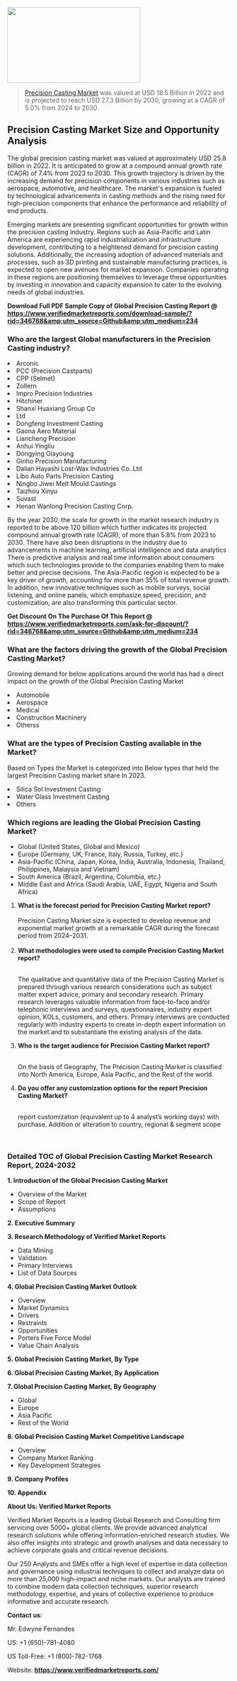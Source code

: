 
<img src="https://ffe5etoiles.com/wp-content/uploads/2024/12/MST1-300x171.png" alt="" width="300" height="171" class="alignnone size-medium wp-image-20088" /><blockquote><p><p><a href="https://www.verifiedmarketreports.com/download-sample/?rid=346768&utm_source=Github&utm_medium=234" target="_blank">Precision Casting Market</a> was valued at USD 18.5 Billion in 2022 and is projected to reach USD 27.3 Billion by 2030, growing at a CAGR of 5.0% from 2024 to 2030.</p></blockquote><p><h2>Precision Casting Market Size and Opportunity Analysis</h2><p>The global precision casting market was valued at approximately USD 25.8 billion in 2022. It is anticipated to grow at a compound annual growth rate (CAGR) of 7.4% from 2023 to 2030. This growth trajectory is driven by the increasing demand for precision components in various industries such as aerospace, automotive, and healthcare. The market's expansion is fueled by technological advancements in casting methods and the rising need for high-precision components that enhance the performance and reliability of end products.</p><p>Emerging markets are presenting significant opportunities for growth within the precision casting industry. Regions such as Asia-Pacific and Latin America are experiencing rapid industrialization and infrastructure development, contributing to a heightened demand for precision casting solutions. Additionally, the increasing adoption of advanced materials and processes, such as 3D printing and sustainable manufacturing practices, is expected to open new avenues for market expansion. Companies operating in these regions are positioning themselves to leverage these opportunities by investing in innovation and capacity expansion to cater to the evolving needs of global industries.</p></p><p class=""><strong>Download Full PDF Sample Copy of Global Precision Casting Report @ <a href="https://www.verifiedmarketreports.com/download-sample/?rid=346768&amp;utm_source=Github&amp;utm_medium=234" target="_blank">https://www.verifiedmarketreports.com/download-sample/?rid=346768&amp;utm_source=Github&amp;utm_medium=234</a></strong></p><h3 id="" class="">Who are the largest Global manufacturers in the Precision Casting industry?</h3><p><li>Arconic</li><li> PCC (Precision Castparts)</li><li> CPP (Selmet)</li><li> Zollern</li><li> Impro Precision Industries</li><li> Hitchiner</li><li> Shanxi Huaxiang Group Co</li><li> Ltd</li><li> Dongfeng Investment Casting</li><li> Gaona Aero Material</li><li> Liancheng Precision</li><li> Anhui Yingliu</li><li> Dongying Giayoung</li><li> Ginho Precision Manufacturing</li><li> Dalian Hayashi Lost-Wax Industries Co..Ltd</li><li> Libo Auto Parts Precision Casting</li><li> Ningbo Jiwei Melt Mould Castings</li><li> Taizhou Xinyu</li><li> Suvast</li><li> Henan Wanlong Precision Casting Corp.</li></p><div class=""><div class="" dir="" data-message-author-role="" data-message-id="" data-message-model-slug=""><div class=""><div class=""><div class=""><div class="" dir="" data-message-author-role="" data-message-id="" data-message-model-slug=""><div class=""><div class=""><p>By the year 2030, the scale for growth in the market research industry is reported to be above 120 billion which further indicates its projected compound annual growth rate (CAGR), of more than 5.8% from 2023 to 2030. There have also been disruptions in the industry due to advancements in machine learning, artificial intelligence and data analytics There is predictive analysis and real time information about consumers which such technologies provide to the companies enabling them to make better and precise decisions. The Asia-Pacific region is expected to be a key driver of growth, accounting for more than 35% of total revenue growth. In addition, new innovative techniques such as mobile surveys, social listening, and online panels, which emphasize speed, precision, and customization, are also transforming this particular sector.</p><p><strong>Get Discount On The Purchase Of This Report @&nbsp; <a href="https://www.verifiedmarketreports.com/ask-for-discount/?rid=346768&amp;utm_source=Github&amp;utm_medium=234" target="_blank">https://www.verifiedmarketreports.com/ask-for-discount/?rid=346768&amp;utm_source=Github&amp;utm_medium=234</a></strong></p></div></div></div></div></div></div></div></div><h3 id="" class="">What are the factors driving the growth of the Global Precision Casting Market?</h3><p id="" class="">Growing demand for below applications around the world has had a direct impact on the growth of the Global Precision Casting Market</p><p id="" class=""><li>Automobile</li><li> Aerospace</li><li> Medical</li><li> Construction Machinery</li><li> Otherss</li></p><h3 id="" class="">What are the types of Precision Casting available in the Market?</h3><p id="" class="">Based on Types the Market is categorized into Below types that held the largest Precision Casting market share In 2023.</p><p id="" class=""><li>Silica Sol Investment Casting</li><li> Water Glass Investment Casting</li><li> Others</li></p><h3 id="" class="">Which regions are leading the Global Precision Casting Market?</h3><ul><li>Global (United States, Global and Mexico)</li><li>Europe (Germany, UK, France, Italy, Russia, Turkey, etc.)</li><li>Asia-Pacific (China, Japan, Korea, India, Australia, Indonesia, Thailand, Philippines, Malaysia and Vietnam)</li><li>South America (Brazil, Argentina, Columbia, etc.)</li><li>Middle East and Africa (Saudi Arabia, UAE, Egypt, Nigeria and South Africa)</li></ul><p><ol><li><strong>What is the forecast period for Precision Casting Market report?<br /></strong><br /><span data-sheets-root="1" data-sheets-value="{&quot;1&quot;:2,&quot;2&quot;:&quot;XXXX size is expected to develop revenue and exponential market growth at a remarkable CAGR during the forecast period from 2024&ndash;2030.&quot;}" data-sheets-userformat="{&quot;2&quot;:12674,&quot;4&quot;:{&quot;1&quot;:2,&quot;2&quot;:16776960},&quot;10&quot;:2,&quot;11&quot;:0,&quot;15&quot;:&quot;Arial&quot;,&quot;16&quot;:12}">Precision Casting Market size is expected to develop revenue and exponential market growth at a remarkable CAGR during the forecast period from 2024&ndash;2031.</span><br /><br /></li><li><strong>What methodologies were used to compile Precision Casting Market report?<br /><br /></strong><p>The qualitative and quantitative data of the&nbsp;Precision Casting Market is prepared through various research considerations such as subject matter expert advice, primary and secondary research. Primary research leverages valuable information from face-to-face and/or telephonic interviews and surveys, questionnaires, industry expert opinion, KOLs, customers, and others. Primary interviews are conducted regularly with industry experts to create in-depth expert information on the market and to substantiate the existing analysis of the data.&nbsp;</p></li><li><strong>Who is the target audience for Precision Casting Market report?<br /><br /></strong><p>On the basis of Geography, The&nbsp;Precision Casting Market is classified into North America, Europe, Asia Pacific, and the Rest of the world.</p></li><li><strong>Do you offer any customization options for the report Precision Casting Market?<br /><br /></strong><p>report customization (equivalent up to 4 analyst&rsquo;s working days) with purchase. Addition or alteration to country, regional &amp; segment scope</p><p>&nbsp;</p></li></ol></p><h3 id="" class="">Detailed TOC of Global Precision Casting Market Research Report, 2024-2032</h3><p id="" class=""><strong>1. Introduction of the Global Precision Casting Market</strong></p><ul><li>Overview of the Market</li><li>Scope of Report</li><li>Assumptions</li></ul><p id="" class=""><strong>2. Executive Summary</strong></p><p id="" class=""><strong>3. Research Methodology of&nbsp;Verified Market Reports</strong></p><ul><li>Data Mining</li><li>Validation</li><li>Primary Interviews</li><li>List of Data Sources</li></ul><p id="" class=""><strong>4. Global Precision Casting Market Outlook</strong></p><ul><li>Overview</li><li>Market Dynamics</li><li>Drivers</li><li>Restraints</li><li>Opportunities</li><li>Porters Five Force Model</li><li>Value Chain Analysis</li></ul><p id="" class=""><strong>5. Global Precision Casting Market, By&nbsp;Type</strong></p><p id="" class=""><strong>6. Global Precision Casting Market, By Application</strong></p><p id="" class=""><strong>7. Global Precision Casting Market, By Geography</strong></p><ul><li>Global</li><li>Europe</li><li>Asia Pacific</li><li>Rest of the World</li></ul><p id="" class=""><strong>8. Global Precision Casting Market Competitive Landscape</strong></p><ul><li>Overview</li><li>Company Market Ranking</li><li>Key Development Strategies</li></ul><p id="" class=""><strong>9. Company Profiles</strong></p><p id="" class=""><strong>10. Appendix</strong></p><p id="" class=""><strong>About Us: Verified Market Reports</strong></p><p id="" class="">Verified Market Reports is a leading Global Research and Consulting firm servicing over 5000+ global clients. We provide advanced analytical research solutions while offering information-enriched research studies. We also offer insights into strategic and growth analyses and data necessary to achieve corporate goals and critical revenue decisions.</p><p id="" class="">Our 250 Analysts and SMEs offer a high level of expertise in data collection and governance using industrial techniques to collect and analyze data on more than 25,000 high-impact and niche markets. Our analysts are trained to combine modern data collection techniques, superior research methodology, expertise, and years of collective experience to produce informative and accurate research.</p><p id="" class=""><strong>Contact us:</strong></p><p id="" class="">Mr. Edwyne Fernandes</p><p id="" class="">US: +1 (650)-781-4080</p><p id="" class="">US Toll-Free: +1 (800)-782-1768</p><p id="" class="">Website: <a target="" data-test-app-aware-link=""><strong>https://www.verifiedmarketreports.com/</strong></a></p>
